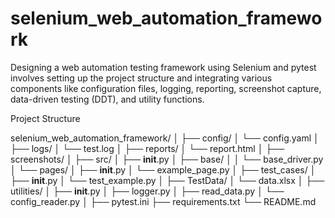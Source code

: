 # selenium_web_automation_framework
Designing a web automation testing framework using Selenium and pytest involves setting up the project structure and integrating various components like configuration files, logging, reporting, screenshot capture, data-driven testing (DDT), and utility functions. 

Project Structure

selenium_web_automation_framework/
│
├── config/
│   └── config.yaml
│
├── logs/
│   └── test.log
│
├── reports/
│   └── report.html
│
├── screenshots/
│
├── src/
│   ├── __init__.py
│   ├── base/
│   │   └── base_driver.py
│   └── pages/
│       ├── __init__.py
│       └── example_page.py
│
├── test_cases/
│   ├── __init__.py
│   └── test_example.py
│
├── TestData/
│   └── data.xlsx
│
├── utilities/
│   ├── __init__.py
│   ├── logger.py
│   ├── read_data.py
│   └── config_reader.py
│
├── pytest.ini
├── requirements.txt
└── README.md

